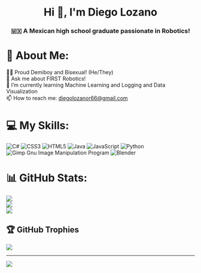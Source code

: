 <h1 align="center">Hi 👋, I'm Diego Lozano</h1>
<h3 align="center"> 🇲🇽 A Mexican high school graduate passionate in Robotics!</h3>

# 💫 About Me:
🏳️‍🌈 Proud Demiboy and Bisexual! (He/They)<br>💬 Ask me about FIRST Robotics!<br>🌱 I’m currently learning Machine Learning and Logging and Data Visualization<br>📫 How to reach me: diegolozanor66@gmail.com


# 💻 My Skills:
![C#](https://img.shields.io/badge/c%23-%23239120.svg?style=for-the-badge&logo=c-sharp&logoColor=white) ![CSS3](https://img.shields.io/badge/css3-%231572B6.svg?style=for-the-badge&logo=css3&logoColor=white) ![HTML5](https://img.shields.io/badge/html5-%23E34F26.svg?style=for-the-badge&logo=html5&logoColor=white) ![Java](https://img.shields.io/badge/java-%23ED8B00.svg?style=for-the-badge&logo=java&logoColor=white) ![JavaScript](https://img.shields.io/badge/javascript-%23323330.svg?style=for-the-badge&logo=javascript&logoColor=%23F7DF1E) ![Python](https://img.shields.io/badge/python-3670A0?style=for-the-badge&logo=python&logoColor=ffdd54) ![Gimp Gnu Image Manipulation Program](https://img.shields.io/badge/Gimp-657D8B?style=for-the-badge&logo=gimp&logoColor=FFFFFF) ![Blender](https://img.shields.io/badge/blender-%23F5792A.svg?style=for-the-badge&logo=blender&logoColor=white)
# 📊 GitHub Stats:
![](https://github-readme-stats.vercel.app/api?username=DiegoLolzano&theme=tokyonight&hide_border=false&include_all_commits=true&count_private=true)<br/>
![](https://github-readme-streak-stats.herokuapp.com/?user=DiegoLolzano&theme=tokyonight&hide_border=false)<br/>
![](https://github-readme-stats.vercel.app/api/top-langs/?username=DiegoLolzano&theme=tokyonight&hide_border=false&include_all_commits=true&count_private=true&layout=compact)

## 🏆 GitHub Trophies
![](https://github-profile-trophy.vercel.app/?username=DiegoLolzano&theme=tokyonight&no-frame=false&no-bg=false&margin-w=4)

---
[![](https://visitcount.itsvg.in/api?id=DiegoLolzano&icon=5&color=11)](https://visitcount.itsvg.in)

<!-- Proudly created with GPRM ( https://gprm.itsvg.in ) -->



<!---
DiegoLolzano/DiegoLolzano is a ✨ special ✨ repository because its `README.md` (this file) appears on your GitHub profile.
You can click the Preview link to take a look at your changes.
--->
